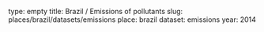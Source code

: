 type: empty
title: Brazil / Emissions of pollutants
slug: places/brazil/datasets/emissions
place: brazil
dataset: emissions
year: 2014
